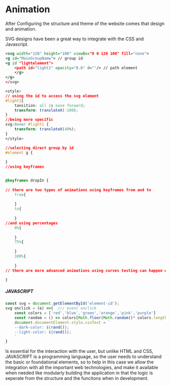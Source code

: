 # Animation
After Configuring the structure and theme of the website comes that design and animation. 

SVG designs have been a great way to integrate with the CSS and Javascript. 



```svg
<svg width="120" height="100" viewBox"0 0 120 100" fill="none">
<g id="MainGroupNamw"> // group id
<g id "lightelement">
    <path id="light1" opacity="0.6" d=""/> // path element   
    </g>
</g>
</svg>
```

```css
<style>
// using the id to access the svg element
#light1{ 
    tansition: all 1s ease forward;
    transform: translateX(-100);
}
//being more specific
svg:hover #light1 { 
    transform: translateX(40%);
}
</style>

```

```css
//selecting direct group by id
#element g {
    
}
//using keyframes


@keyframes dropIn {
    
// there are two types of animations using keyframes from and to
    from{
        
    }
    to{
        
    }
//and using percentages
    0%{
        
    }
    75%{
        
    }
    100%{
        
    }
// there are more advanced animations using curves testing can happen within the chrome or firefox browser.

}
```



##### JAVASCRIPT

```js
const svg = document.getElementById('element-id');
svg onclick = (e) =>{  /// event onclick
    const colors = ['red','blue','green','orange','pink','purple']
    const random = () => colors[Math.floor(Math.random()* colors.length)]
    document.documentElement.style.cssText = `
    --dark-color: ${rand()};
    --light-color: ${rand()};
    `
}

```

Is essential for the interaction with the user, but unlike HTML and CSS, JAVASCRIPT is a programming language, so the user needs to understand the basic or foundational elements, so to help in this case we allow the integration with all the important web technologies, and make it available when needed like modularly building the application in that the logic is seperate from the structure and the funcitons when in development.
